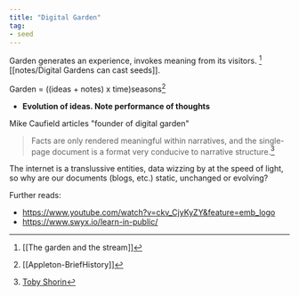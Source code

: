 ```yaml
---
title: "Digital Garden"
tag: 
- seed
---
```


Garden generates an experience, invokes meaning from its visitors. [^1] [[notes/Digital Gardens can cast seeds]].

Garden = ((ideas +  notes) x time)seasons[^2]
* **Evolution of ideas. Note performance of thoughts**

Mike Caufield articles "founder of digital garden"

>Facts are only rendered meaningful within narratives, and the single-page document is a format very conducive to narrative structure.[^3]


The internet is a translussive entities, data wizzing by at the speed of light, so why are our documents (blogs, etc.) static, unchanged or evolving?

Further reads: 
- https://www.youtube.com/watch?v=ckv_CjyKyZY&feature=emb_logo
- https://www.swyx.io/learn-in-public/


[^1]: [[The garden and the stream]]
[^2]: [[Appleton-BriefHistory]]
[^3]: [Toby Shorin](https://subpixel.space/entries/open-transclude/)